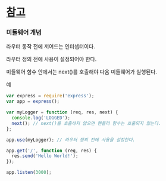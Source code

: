 # [참고](http://expressjs.com/ko/guide/writing-middleware.html)

### 미들웨어 개념
라우터 동작 전에 끼어드는 인터셉터이다.

라우터 정의 전에 사용이 설정되어야 한다.

미들웨어 함수 안에서는 next()를 호출해야 다음 미들웨어가 실행된다.

예
```javascript
var express = require('express');
var app = express();

var myLogger = function (req, res, next) {
  console.log('LOGGED');
  next(); // next()를 호출하지 않으면 핸들러 함수는 호출되지 않는다.
};

app.use(myLogger); // 라우터 정의 전에 사용을 설정한다.

app.get('/', function (req, res) {
  res.send('Hello World!');
});

app.listen(3000);
```
